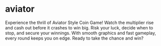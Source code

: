 # aviator
Experience the thrill of Aviator Style Coin Game! Watch the multiplier rise and cash out before it crashes to win big. Risk your luck, decide when to stop, and secure your winnings. With smooth graphics and fast gameplay, every round keeps you on edge. Ready to take the chance and win?

